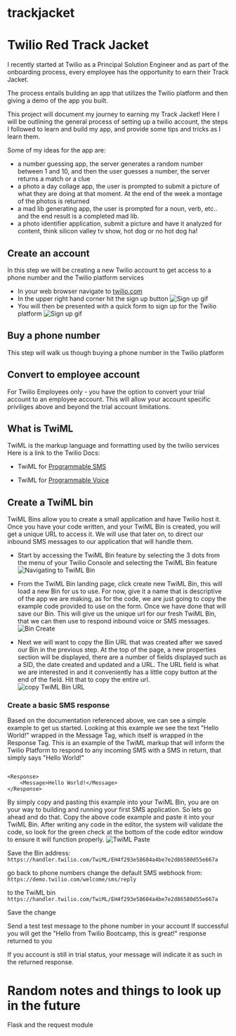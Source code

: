 # trackjacket


# Twilio Red Track Jacket 

I recently started at Twilio as a Principal Solution Engineer and as part of the onboarding process, every employee has the opportunity to earn their Track Jacket. 

The process entails building an app that utilizes the Twilio platform and then giving a demo of the app you built. 

This project will document my journey to earning my Track Jacket! Here I will be outlining the general process of setting up a twilio account, the steps I followed to learn and build my app, and provide some tips and tricks as I learn them. 

Some of my ideas for the app are: 
- a number guessing app, the server generates a random number between 1 and 10, and then the user guesses a number, the server returns a match or a clue 
- a photo a day collage app, the user is prompted to submit a picture of what they are doing at that moment. At the end of the week a montage of the photos is returned
- a mad lib generating app, the user is prompted for a noun, verb, etc.. and the end result is a completed mad lib.
- a photo identifier application, submit a picture and have it analyzed for content, think silicon valley tv show, hot dog or no hot dog ha! 


## Create an account
In this step we will be creating a new Twilio account to get access to a phone number and the Twilio platform services

- In your web browser navigate to [twilio.com](https://twilio.com)
- In the upper right hand corner hit the sign up button 
![Sign up gif](images/signup.gif?raw=true "Signup gif")
- You will then be presented with a quick form to sign up for the Twilio platform 
![Sign up gif](images/signupform.png?raw=true "Signup form")

## Buy a phone number
This step will walk us though buying a phone number in the Twilio platform 

## Convert to employee account
For Twilio Employees only - you have the option to convert your trial account to an employee account. This will allow your account specific priviliges above and beyond the trial account limitations. 

## What is TwiML
TwiML is the markup language and formatting used by the twilio services 
Here is a link to the Twilio Docs:
 
- TwiML for [Programmable SMS](https://www.twilio.com/docs/sms/TwiML)

- TwiML for [Programmable Voice](https://www.twilio.com/docs/voice/TwiML)

## Create a TwiML bin

TwiML Bins allow you to create a small application and have Twilio host it. Once you have your code written, and your TwiML Bin is created, you will get a unique URL to access it. We will use that later on, to direct our inbound SMS messages to our application that will handle them. 

- Start by accessing the TwiML Bin feature by selecting the 3 dots from the menu of your Twilio Console and selecting the TwiML Bin feature  
![Navigating to TwiML Bin](images/twimlbinnav.gif?raw=true "Twiml Bin Nav")  

- From the TwiML Bin landing page, click create new TwiML Bin, this will load a new Bin for us to use. For now, give it a name that is descriptive of the app we are making, as for the code, we are just going to copy the example code provided to use on the form. Once we have done that will save our Bin. This will give us the unique url for our fresh TwiML Bin, that we can then use to respond inbound voice or SMS messages.  
![Bin Create](images/bincreate.gif?raw=true "TwiMLbin create")  

- Next we will want to copy the Bin URL that was created after we saved our Bin in the previous step. At the top of the page, a new properties section will be displayed, there are a number of fields displayed such as a SID, the date created and updated and a URL. The URL field is what we are interested in and it conveniently has a little copy button at the end of the field. Hit that to copy the entire url.  
![copy TwiML Bin URL](images/bincopy.gif?raw=true "Twiml Bin copy")  

### Create a basic SMS response

Based on the documentation referenced above, we can see a simple example to get us started. Looking at this example we see the text "Hello World!" wrapped in the Message Tag, which itself is wrapped in the Response Tag. This is an example of the TwiML markup that will inform the Twilio Platform to respond to any incoming SMS with a SMS in return, that simply says "Hello World!"

```

<Response>
    <Message>Hello World!</Message>
</Response>

```
By simply copy and pasting this example into your TwiML Bin, you are on your way to building and running your first SMS application. So lets go ahead and do that. 
Copy the above code example and paste it into your TwiML Bin. After writing any code in the editor, the system will validate the code, so look for the green check at the bottom of the code editor window to ensure it will function properly. 
![TwiML Paste](images/pasteTwiML.gif?raw=true "TwiML paste")

Save the Bin address:
` https://handler.twilio.com/TwiML/EH4f293e58604a4be7e2d86580d55e667a`

go back to phone numbers
change the default SMS webhook from:
`https://demo.twilio.com/welcome/sms/reply`

to the TwiML bin
`https://handler.twilio.com/TwiML/EH4f293e58604a4be7e2d86580d55e667a`

Save the change

Send a test test message to the phone number in your account
If successful you will get the "Hello from Twilio Bootcamp, this is great!" response returned to you

If you account is still in trial status, your message will indicate it as such in the returned response.



# Random notes and things to look up in the future
  Flask and the request module 